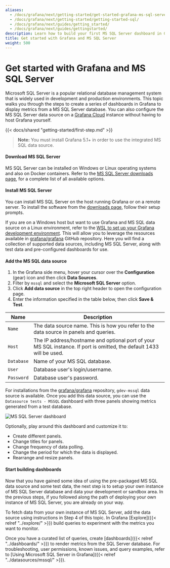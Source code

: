 ```yaml
---
aliases:
  - /docs/grafana/next/getting-started/get-started-grafana-ms-sql-server/
  - /docs/grafana/next/getting-started/getting-started-sql/
  - /docs/grafana/next/guides/getting_started/
  - /docs/grafana/next/guides/gettingstarted/
description: Learn how to build your first MS SQL Server dashboard in Grafana.
title: Get started with Grafana and MS SQL Server
weight: 500
---
```


# Get started with Grafana and MS SQL Server

Microsoft SQL Server is a popular relational database management system that is widely used in development and production environments. This topic walks you through the steps to create a series of dashboards in Grafana to display metrics from a MS SQL Server database. You can also configure the MS SQL Server data source on a [Grafana Cloud](https://grafana.com/docs/grafana-cloud/) instance without having to host Grafana yourself.

{{< docs/shared "getting-started/first-step.md" >}}

> **Note:** You must install Grafana 5.1+ in order to use the integrated MS SQL data source.

#### Download MS SQL Server

MS SQL Server can be installed on Windows or Linux operating systems and also on Docker containers. Refer to the [MS SQL Server downloads page](https://www.microsoft.com/en-us/sql-server/sql-server-downloads), for a complete list of all available options.

#### Install MS SQL Server

You can install MS SQL Server on the host running Grafana or on a remote server. To install the software from the [downloads page](https://www.microsoft.com/en-us/sql-server/sql-server-downloads), follow their setup prompts.

If you are on a Windows host but want to use Grafana and MS SQL data source on a Linux environment, refer to the [WSL to set up your Grafana development environment](https://grafana.com/blog/2021/03/03/.how-to-set-up-a-grafana-development-environment-on-a-windows-pc-using-wsl). This will allow you to leverage the resources available in [grafana/grafana](https://github.com/grafana/grafana) GitHub repository. Here you will find a collection of supported data sources, including MS SQL Server, along with test data and pre-configured dashboards for use.

#### Add the MS SQL data source

1. In the Grafana side menu, hover your cursor over the **Configuration** (gear) icon and then click **Data Sources**.
1. Filter by `mssql` and select the **Microsoft SQL Server** option.
1. Click **Add data source** in the top right header to open the configuration page.
1. Enter the information specified in the table below, then click **Save & Test**.

| Name       | Description                                                                                                           |
| ---------- | --------------------------------------------------------------------------------------------------------------------- |
| `Name`     | The data source name. This is how you refer to the data source in panels and queries.                                 |
| `Host`     | The IP address/hostname and optional port of your MS SQL instance. If port is omitted, the default 1433 will be used. |
| `Database` | Name of your MS SQL database.                                                                                         |
| `User`     | Database user's login/username.                                                                                       |
| `Password` | Database user's password.                                                                                             |

For installations from the [grafana/grafana](https://github.com/grafana/grafana/tree/main) repository, `gdev-mssql` data source is available. Once you add this data source, you can use the `Datasource tests - MSSQL` dashboard with three panels showing metrics generated from a test database.

![MS SQL Server dashboard](/static/img/docs/getting-started/gdev-sql-dashboard.png)

Optionally, play around this dashboard and customize it to:

- Create different panels.
- Change titles for panels.
- Change frequency of data polling.
- Change the period for which the data is displayed.
- Rearrange and resize panels.

#### Start building dashboards

Now that you have gained some idea of using the pre-packaged MS SQL data source and some test data, the next step is to setup your own instance of MS SQL Server database and data your development or sandbox area. In the previous steps, if you followed along the path of deploying your own instance of MS SQL Server, you are already on your way.

To fetch data from your own instance of MS SQL Server, add the data source using instructions in Step 4 of this topic. In Grafana [Explore]({{< relref "../explore/" >}}) build queries to experiment with the metrics you want to monitor.

Once you have a curated list of queries, create [dashboards]({{< relref "../dashboards/" >}}) to render metrics from the SQL Server database. For troubleshooting, user permissions, known issues, and query examples, refer to [Using Microsoft SQL Server in Grafana]({{< relref "../datasources/mssql/" >}}).
